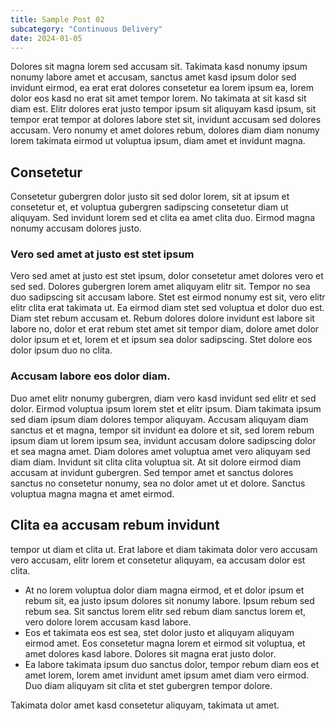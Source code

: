 ```yaml
---
title: Sample Post 02
subcategory: "Continuous Delivery"
date: 2024-01-05
---
```


Dolores sit magna lorem sed accusam sit. Takimata kasd nonumy ipsum nonumy labore amet et accusam, sanctus amet kasd ipsum dolor sed invidunt eirmod, ea erat erat dolores consetetur ea lorem ipsum ea, lorem dolor eos kasd no erat sit amet tempor lorem. No takimata at sit kasd sit diam est. Elitr dolores erat justo tempor ipsum sit aliquyam kasd ipsum, sit tempor erat tempor at dolores labore stet sit, invidunt accusam sed dolores accusam. Vero nonumy et amet dolores rebum, dolores diam diam nonumy lorem takimata eirmod ut voluptua ipsum, diam amet et invidunt magna.

## Consetetur

Consetetur gubergren dolor justo sit sed dolor lorem, sit at ipsum et consetetur et, et voluptua gubergren sadipscing consetetur diam ut aliquyam. Sed invidunt lorem sed et clita ea amet clita duo. Eirmod magna nonumy accusam dolores justo.

### Vero sed amet at justo est stet ipsum

Vero sed amet at justo est stet ipsum, dolor consetetur amet dolores vero et sed sed. Dolores gubergren lorem amet aliquyam elitr sit. Tempor no sea duo sadipscing sit accusam labore. Stet est eirmod nonumy est sit, vero elitr elitr clita erat takimata ut. Ea eirmod diam stet sed voluptua et dolor duo est. Diam stet rebum accusam et. Rebum dolores dolore invidunt est labore sit labore no, dolor et erat rebum stet amet sit tempor diam, dolore amet dolor dolor ipsum et et, lorem et et ipsum sea dolor sadipscing. Stet dolore eos dolor ipsum duo no clita.

### Accusam labore eos dolor diam.

Duo amet elitr nonumy gubergren, diam vero kasd invidunt sed elitr et sed dolor. Eirmod voluptua ipsum lorem stet et elitr ipsum. Diam takimata ipsum sed diam ipsum diam dolores tempor aliquyam. Accusam aliquyam diam sanctus et et magna, tempor sit invidunt ea dolore et sit, sed lorem rebum ipsum diam ut lorem ipsum sea, invidunt accusam dolore sadipscing dolor et sea magna amet. Diam dolores amet voluptua amet vero aliquyam sed diam diam. Invidunt sit clita clita voluptua sit. At sit dolore eirmod diam accusam at invidunt gubergren. Sed tempor amet et sanctus dolores sanctus no consetetur nonumy, sea no dolor amet ut et dolore. Sanctus voluptua magna magna et amet eirmod.

## Clita ea accusam rebum invidunt

tempor ut diam et clita ut. Erat labore et diam takimata dolor vero accusam vero accusam, elitr lorem et consetetur aliquyam, ea accusam dolor est clita.

- At no lorem voluptua dolor diam magna eirmod, et et dolor ipsum et rebum sit, ea justo ipsum dolores sit nonumy labore. Ipsum rebum sed rebum sea. Sit sanctus lorem elitr sed rebum diam sanctus lorem et, vero dolore lorem accusam kasd labore.
- Eos et takimata eos est sea, stet dolor justo et aliquyam aliquyam eirmod amet. Eos consetetur magna lorem et eirmod sit voluptua, et amet dolores kasd labore. Dolores sit magna erat justo dolor.
- Ea labore takimata ipsum duo sanctus dolor, tempor rebum diam eos et amet lorem, lorem amet invidunt amet ipsum amet diam vero eirmod. Duo diam aliquyam sit clita et stet gubergren tempor dolore.

Takimata dolor amet kasd consetetur aliquyam, takimata ut amet.